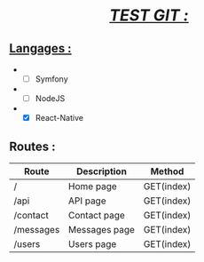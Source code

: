 # <center><u><i>TEST GIT :</i></u></center>

## <u>Langages :</u>

- -[ ] Symfony
- -[ ] NodeJS
- -[x] React-Native

## Routes :

| Route     | Description   | Method     |
|-----------|---------------|------------|
| /         | Home page     | GET(index) |
| /api      | API page      | GET(index) |
| /contact  | Contact page  | GET(index) |
| /messages | Messages page | GET(index) |
| /users    | Users page    | GET(index) |

